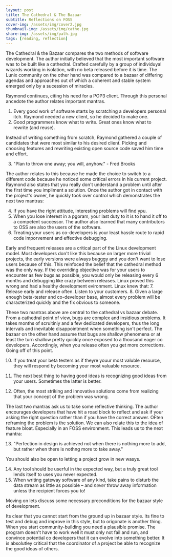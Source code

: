 ```yaml
---
layout: post
title: The Cathedral & The Bazaar
subtitle: Reflections on FOSS
cover-img: /assets/img/cover2.jpg
thumbnail-img: /assets/img/cathe.jpg
share-img: /assets/img/path.jpg
tags: [reading, reflection]
---
```


The Cathedral & the Bazaar compares the two methods of software development. The author initially believed that the most important software was to be built like a cathedral. Crafted carefully by a group of individuyal wizards working in isolation, with no beta released before it is time. The Lunix community on the other hand was compared to a bazaar of differing agendas and approaches out of which a coherent and stable system emerged only by a sucession of miracles. 

Raymond continues, citing his need for a POP3 client. Through this personal ancedote the author relates important mantras. 

1. Every good work of software starts by scratching a developers personal itch. 
  Raymond needed a new client, so he decided to make one.
2. Good programmers know what to write. Great ones know what to rewrite (and reuse). 

  Instead of writing something from scratch, Raymond gathered a couple of candidates that were most similar to his desired client. Picking and choosing features and rewriting existing open source code saved him time and effort. 
  
3. "Plan to throw one away; you will, anyhow." - Fred Brooks 

  The author relates to this because he made the choice to switch to a different code because he noticed some critical errors in his current project. Raymond also states that you really don't understand a problem until after the first time you impliment a solution. Once the author got in contact with the project's owner, he quickly took over control which demonstrates the next two mantras: 
  
  4. If you have the right attitude, interesting problems will find ypu. 
  5. When you lose interest in a pgoram, your last duty to it is to hand it off to a competent successor. 
  The author also learned that many contributors to OSS are also the users of the software. 
  6. Treating your users as co-developers is your least hassle route to rapid code imporvement and effective debugging. 
  
  Early and frequent releases are a critical part of the Linux development model. Most developers don't like this because on larger more trivial projects, the early versions were always bugggy and you don't want to lose users because of this. This reinfoced the belief that the cathedral method was the only way. If the overriding objective was for your users to encounter as few bugs as possible, you would only be releasing every 6 months and debugging like crazy between releases. Linux proved this wrong and had a healthy development evironment. Linux knew that: 
  7. Release early and release often. Listen to your customers. 
  8. Given a large enough beta-tester and co-developer base, almost every problem will be characterized quickly and the fix obvious to someone. 
  
  These two mantras above are central to the cathedral vs bazaar debate. From a cathedral point of view, bugs are complex and insidious problems. It takes months of scruitiniy and a few dedicated developers, thus the long intervals and inevitable disappointment when something isn't perfect. The bazaar on the other hand assume that bugs are shallow phenomena or at least the turn shallow pretty quickly once ecposed to a thousand eager co developers. Accordingly, when you release often you get more corrections. Going off of this point. 
  
  10. If you treat your beta testers as if theyre youur most valuble resource, they will respond by becoming your most valuable resource. 
  
  11. The next best thing to having good ideas is recognizing good ideas from your users. Sometimes the latter is
better.

12. Often, the most striking and innovative solutions come from realizing that your concept of the problem was
wrong.

The last two mantras ask us to take some reflective thinking. The author encourages developers that have hit a road block to reflect and ask if your asking the right question rather than if you have the correct answer. OFten reframing the problem is the solution. We can also relate this to the idea of feature bloat. Especially in an FOSS environment. This leads us to the next mantra: 

13. "Perfection in design is achieved not when there is nothing more to add, but rather when there is nothng more to take away." 

You should also be open to letting a project grow in new wasys. 

14. Any tool should be userful in the expected way, but a truly great tool lends itself to uses you never expected. 
15. When writing gateway software of any kind, take pains to disturb the data stream as little as possible – and
*never* throw away information unless the recipient forces you to!

Moving on lets discuss some necessary preconditions for the bazaar style of development. 

Its clear that you cannot start from the ground up in bazaar style. Its fine to test and debug and improve in this style, but to origonate is another thing. When you start community-building you need a plausible promise. The program doesn't have to work well it must only not fail and run, and convince potential co developers that it can evolve into something better. It is absolutley critical that the coordinator of a project be able to recognize the good ideas of others. 
  
